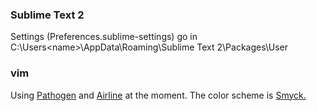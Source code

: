 ### Sublime Text 2  

Settings (Preferences.sublime-settings) go in 
C:\Users\<name>\AppData\Roaming\Sublime Text 2\Packages\User

### vim ###
Using [Pathogen](https://github.com/tpope/vim-pathogen) and [Airline](https://github.com/bling/vim-airline) at the moment. The color scheme is [Smyck.](https://github.com/hukl/Smyck-Color-Scheme)